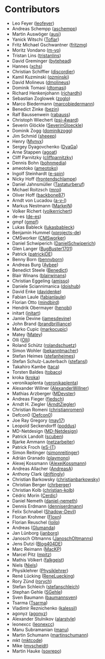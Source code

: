 # Contributors

 * Leo Feyer ([leofeyer](https://github.com/leofeyer))
 * Andreas Schempp ([aschempp](https://github.com/aschempp))
 * Martin Auswöger ([ausi](https://github.com/ausi))
 * Yanick Witschi ([Toflar](https://github.com/Toflar))
 * Fritz Michael Gschwantner ([fritzmg](https://github.com/fritzmg))
 * Moritz Vondano ([m-vo](https://github.com/m-vo))
 * Tristan Lins ([tristanlins](https://github.com/tristanlins))
 * David Greminger ([bytehead](https://github.com/bytehead))
 * Hannes ([xchs](https://github.com/xchs))
 * Christian Schiffler ([discordier](https://github.com/discordier))
 * Kamil Kuzminski ([qzminski](https://github.com/qzminski))
 * David Molineus ([dmolineus](https://github.com/dmolineus))
 * Dominik Tomasi ([dtomasi](https://github.com/dtomasi))
 * Richard Henkenjohann ([richardhj](https://github.com/richardhj))
 * Sebastian Zoglowek ([zoglo](https://github.com/zoglo))
 * Marco Biedermann ([marcobiedermann](https://github.com/marcobiedermann))
 * Benedict Zinke ([bezin](https://github.com/bezin))
 * Ralf Baussenwein ([rabauss](https://github.com/rabauss))
 * Christoph Wiechert ([psi-4ward](https://github.com/psi-4ward))
 * Severin Glöckle ([SeverinGloeckle](https://github.com/SeverinGloeckle))
 * Dominik Zogg ([dominikzogg](https://github.com/dominikzogg))
 * Jim Schmid ([sheeep](https://github.com/sheeep))
 * Henry ([Mynyx](https://github.com/Mynyx))
 * Sergey Dyagovchenko ([DyaGa](https://github.com/DyaGa))
 * Arne Stappen ([agoat](https://github.com/agoat))
 * Cliff Parnitzky ([cliffparnitzky](https://github.com/cliffparnitzky))
 * Dennis Bohn ([bohnmedia](https://github.com/bohnmedia))
 * ameotoko ([ameotoko](https://github.com/ameotoko))
 * Ingolf Steinhardt ([e-spin](https://github.com/e-spin))
 * Nicky Hoff ([frontendschlampe](https://github.com/frontendschlampe))
 * Daniel Jahnsmüller ([Tastaturberuf](https://github.com/Tastaturberuf))
 * Michael Roitzsch ([mroi](https://github.com/mroi))
 * Oliver Hoff ([backbone87](https://github.com/backbone87))
 * Arndt von Lucadou ([a-v-l](https://github.com/a-v-l))
 * Markus Nestmann ([MarkejN](https://github.com/MarkejN))
 * Volker Richert ([volkerrichert](https://github.com/volkerrichert))
 * de-es ([de-es](https://github.com/de-es))
 * gmpf ([gmpf](https://github.com/gmpf))
 * Lukas Bableck ([lukasbableck](https://github.com/lukasbableck))
 * Benjamin Hummel ([xprojects-de](https://github.com/xprojects-de))
 * CMSworker ([CMSworker](https://github.com/CMSworker))
 * Daniel Schwiperich ([DanielSchwiperich](https://github.com/DanielSchwiperich))
 * Glen Langer ([BugBuster1701](https://github.com/BugBuster1701))
 * Patrick ([patrickjDE](https://github.com/patrickjDE))
 * Benny Born ([bennyborn](https://github.com/bennyborn))
 * Andreas Burg ([Aybee](https://github.com/Aybee))
 * Benedict Steele ([Benedict](https://github.com/Benedict))
 * Blair Winans ([blairwinans](https://github.com/blairwinans))
 * Christian Eggeling ([amisso](https://github.com/amisso))
 * Daniele Sciannimanica ([doishub](https://github.com/doishub))
 * David Enke ([davidenke](https://github.com/davidenke))
 * Fabian Laule ([fabianlaule](https://github.com/fabianlaule))
 * Florian Otto ([mindbird](https://github.com/mindbird))
 * Hendrik Obermayer ([henobi](https://github.com/henobi))
 * initart ([initart](https://github.com/initart))
 * Jamie Devine ([jamesdevine](https://github.com/jamesdevine))
 * John Brand ([brandbrilliance](https://github.com/brandbrilliance))
 * Marko Cupic ([markocupic](https://github.com/markocupic))
 * Matey ([Matey](https://github.com/Matey))
 * Olli ([Olli](https://github.com/Olli))
 * Roland Schütz ([rolandschuetz](https://github.com/rolandschuetz))
 * Simon Wohler ([bekanntmacher](https://github.com/bekanntmacher))
 * Stefan Heimes ([stefanheimes](https://github.com/stefanheimes))
 * Stefan Schulz-Lauterbach ([stefansl](https://github.com/stefansl))
 * Takahiro Kambe ([taca](https://github.com/taca))
 * Torsten Baldes ([tobaco](https://github.com/tobaco))
 * kroka ([kroka](https://github.com/kroka))
 * veronikaplenta ([veronikaplenta](https://github.com/veronikaplenta))
 * Alexander Willner ([AlexanderWillner](https://github.com/AlexanderWillner))
 * Mathias Arzberger ([MDevster](https://github.com/MDevster))
 * Andreas Fieger ([fiedsch](https://github.com/fiedsch))
 * Arndt H. Ziegler ([ArndtZiegler](https://github.com/ArndtZiegler))
 * Christian Romeni ([christianromeni](https://github.com/christianromeni))
 * Defcon0 ([Defcon0](https://github.com/Defcon0))
 * Joe Ray Gregory ([may17](https://github.com/may17))
 * Leopold Seckendorff ([poddus](https://github.com/poddus))
 * MD-Netdesign ([MD-Netdesign](https://github.com/MD-Netdesign))
 * Patrick Landolt ([scuben](https://github.com/scuben))
 * Bjarke Ammann ([netzarbeiter](https://github.com/netzarbeiter))
 * Patrick Froch ([eS-IT](https://github.com/eS-IT))
 * Simon Reitinger ([simonreitinger](https://github.com/simonreitinger))
 * Adrián Granado ([playmono](https://github.com/playmono))
 * Alexej Kossmann ([AlexejKossmann](https://github.com/AlexejKossmann))
 * Andreas Allacher ([AndreasA](https://github.com/AndreasA))
 * Anthony Clark ([driftingly](https://github.com/driftingly))
 * Christian Barkowsky ([christianbarkowsky](https://github.com/christianbarkowsky))
 * Christian Berger ([chrberger](https://github.com/chrberger))
 * Christian Kolb ([christian-kolb](https://github.com/christian-kolb))
 * Cédric Morin ([Cerdic](https://github.com/Cerdic))
 * Daniel Nemeth ([daniel-nemeth](https://github.com/daniel-nemeth))
 * Dennis Erdmann ([denniserdmann](https://github.com/denniserdmann))
 * Felix Schnabel ([Shadow-Devil](https://github.com/Shadow-Devil))
 * Florian Krohmer ([Floxn](https://github.com/Floxn))
 * Florian Reuschel ([loilo](https://github.com/loilo))
 * Andreas ([Glumanda](https://github.com/Glumanda))
 * Jan Lünborg ([janborg](https://github.com/janborg))
 * Janosch Oltmanns ([JanoschOltmanns](https://github.com/JanoschOltmanns))
 * Jens Dutzi ([Blog404DE](https://github.com/Blog404DE))
 * Marc Reimann ([MacKP](https://github.com/MacKP))
 * Marcel Pitz ([mpitz](https://github.com/mpitz))
 * Mathis Völkert ([falkgeist](https://github.com/falkgeist))
 * Niels ([Niels](https://github.com/Niels))
 * Physiklehrer ([Physiklehrer](https://github.com/Physiklehrer))
 * René Lücking ([ReneLuecking](https://github.com/ReneLuecking))
 * Rory Zünd ([rorych](https://github.com/rorych))
 * Stefan Schleich ([stefanschleich](https://github.com/stefanschleich))
 * Stephan Gehle ([SGehle](https://github.com/SGehle))
 * Sven Baumann ([baumannsven](https://github.com/baumannsven))
 * Tsarma ([Tsarma](https://github.com/Tsarma))
 * Vladimir Reznichenko ([kalessil](https://github.com/kalessil))
 * agonyz ([agonyz](https://github.com/agonyz))
 * Alexander Stulnikov ([alarstyle](https://github.com/alarstyle))
 * leonexcc ([leonexcc](https://github.com/leonexcc))
 * Manu Subramanian ([manu](https://github.com/manu))
 * Martin Schumann ([martinschumann](https://github.com/martinschumann))
 * mkt ([mktcode](https://github.com/mktcode))
 * Mike ([mvscheidt](https://github.com/mvscheidt))
 * Martin Hauke ([soxrepo](https://github.com/soxrepo))
